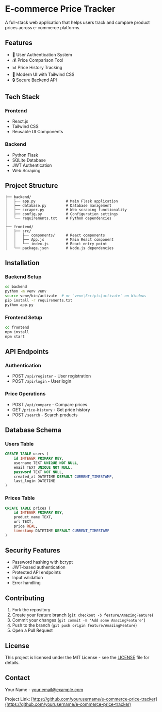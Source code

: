 # E-commerce Price Tracker

A full-stack web application that helps users track and compare product prices across e-commerce platforms.

## Features

- 🔐 User Authentication System
- 💰 Price Comparison Tool
- 📊 Price History Tracking
- 🎨 Modern UI with Tailwind CSS
- 🔒 Secure Backend API

## Tech Stack

### Frontend
- React.js
- Tailwind CSS
- Reusable UI Components

### Backend
- Python Flask
- SQLite Database
- JWT Authentication
- Web Scraping

## Project Structure

```
├── backend/
│   ├── app.py              # Main Flask application
│   ├── database.py         # Database management
│   ├── scraper.py          # Web scraping functionality
│   ├── config.py           # Configuration settings
│   └── requirements.txt    # Python dependencies
│
├── frontend/
│   ├── src/
│   │   ├── components/     # React components
│   │   ├── App.js          # Main React component
│   │   └── index.js        # React entry point
│   └── package.json        # Node.js dependencies
```

## Installation

### Backend Setup
```bash
cd backend
python -m venv venv
source venv/bin/activate  # or `venv\Scripts\activate` on Windows
pip install -r requirements.txt
python app.py
```

### Frontend Setup
```bash
cd frontend
npm install
npm start
```

## API Endpoints

### Authentication
- POST `/api/register` - User registration
- POST `/api/login` - User login

### Price Operations
- POST `/api/compare` - Compare prices
- GET `/price-history` - Get price history
- POST `/search` - Search products

## Database Schema

### Users Table
```sql
CREATE TABLE users (
    id INTEGER PRIMARY KEY,
    username TEXT UNIQUE NOT NULL,
    email TEXT UNIQUE NOT NULL,
    password TEXT NOT NULL,
    created_at DATETIME DEFAULT CURRENT_TIMESTAMP,
    last_login DATETIME
)
```

### Prices Table
```sql
CREATE TABLE prices (
    id INTEGER PRIMARY KEY,
    product_name TEXT,
    url TEXT,
    price REAL,
    timestamp DATETIME DEFAULT CURRENT_TIMESTAMP
)
```

## Security Features

- Password hashing with bcrypt
- JWT-based authentication
- Protected API endpoints
- Input validation
- Error handling

## Contributing

1. Fork the repository
2. Create your feature branch (`git checkout -b feature/AmazingFeature`)
3. Commit your changes (`git commit -m 'Add some AmazingFeature'`)
4. Push to the branch (`git push origin feature/AmazingFeature`)
5. Open a Pull Request

## License

This project is licensed under the MIT License - see the [LICENSE](LICENSE) file for details.

## Contact

Your Name - your.email@example.com

Project Link: [https://github.com/yourusername/e-commerce-price-tracker](https://github.com/yourusername/e-commerce-price-tracker) 
